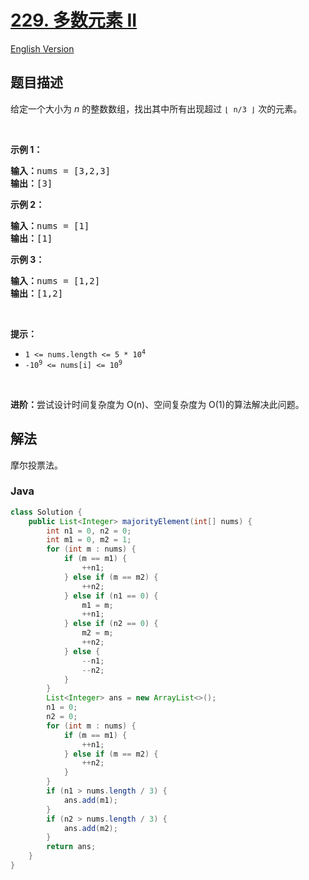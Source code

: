 # [229. 多数元素 II](https://leetcode.cn/problems/majority-element-ii)

[English Version](/solution/0200-0299/0229.Majority%20Element%20II/README_EN.md)

## 题目描述

<p>给定一个大小为&nbsp;<em>n&nbsp;</em>的整数数组，找出其中所有出现超过&nbsp;<code>⌊ n/3 ⌋</code>&nbsp;次的元素。</p>

<p>&nbsp;</p>

<p><strong>示例&nbsp;1：</strong></p>

<pre>
<strong>输入：</strong>nums = [3,2,3]
<strong>输出：</strong>[3]</pre>

<p><strong>示例 2：</strong></p>

<pre>
<strong>输入：</strong>nums = [1]
<strong>输出：</strong>[1]
</pre>

<p><strong>示例 3：</strong></p>

<pre>
<strong>输入：</strong>nums = [1,2]
<strong>输出：</strong>[1,2]</pre>

<p>&nbsp;</p>

<p><strong>提示：</strong></p>

<ul>
	<li><code>1 &lt;= nums.length &lt;= 5 * 10<sup>4</sup></code></li>
	<li><code>-10<sup>9</sup> &lt;= nums[i] &lt;= 10<sup>9</sup></code></li>
</ul>

<p>&nbsp;</p>

<p><strong>进阶：</strong>尝试设计时间复杂度为 O(n)、空间复杂度为 O(1)的算法解决此问题。</p>

## 解法

摩尔投票法。

### **Java**

```java
class Solution {
    public List<Integer> majorityElement(int[] nums) {
        int n1 = 0, n2 = 0;
        int m1 = 0, m2 = 1;
        for (int m : nums) {
            if (m == m1) {
                ++n1;
            } else if (m == m2) {
                ++n2;
            } else if (n1 == 0) {
                m1 = m;
                ++n1;
            } else if (n2 == 0) {
                m2 = m;
                ++n2;
            } else {
                --n1;
                --n2;
            }
        }
        List<Integer> ans = new ArrayList<>();
        n1 = 0;
        n2 = 0;
        for (int m : nums) {
            if (m == m1) {
                ++n1;
            } else if (m == m2) {
                ++n2;
            }
        }
        if (n1 > nums.length / 3) {
            ans.add(m1);
        }
        if (n2 > nums.length / 3) {
            ans.add(m2);
        }
        return ans;
    }
}
```
